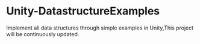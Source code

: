 # Unity-DatastructureExamples
Implement all data structures through simple examples in Unity,This project will be continuously updated.
